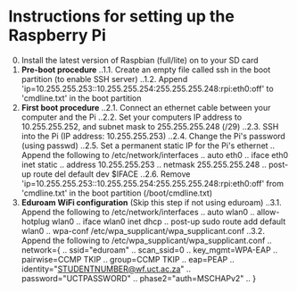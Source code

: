 # Instructions for setting up the Raspberry Pi
0. Install the latest version of Raspbian (full/lite) on to your SD card
1. **Pre-boot procedure**
..1.1. Create an empty file called ssh in the boot partition (to enable SSH server)
..1.2. Append 'ip=10.255.255.253::10.255.255.254:255.255.255.248:rpi:eth0:off' to 'cmdline.txt' in the boot partition
2. **First boot procedure**
..2.1. Connect an ethernet cable between your computer and the Pi
..2.2. Set your computers IP address to 10.255.255.252, and subnet mask to 255.255.255.248 (/29)
..2.3. SSH into the Pi (IP address: 10.255.255.253)
..2.4. Change the Pi's password (using passwd)
..2.5. Set a permanent static IP for the Pi's ethernet
.. Append the following to /etc/network/interfaces
.. auto eth0
.. iface eth0 inet static
..     address 10.255.255.253
..     netmask 255.255.255.248
..     post-up route del default dev $IFACE
..2.6. Remove 'ip=10.255.255.253::10.255.255.254:255.255.255.248:rpi:eth0:off' from 'cmdline.txt' in the boot partition (/boot/cmdline.txt)
3. **Eduroam WiFi configuration** (Skip this step if not using eduroam)
..3.1. Append the following to /etc/network/interfaces
.. auto wlan0
.. allow-hotplug wlan0
.. iface wlan0 inet dhcp
..     post-up sudo route add default wlan0
.. wpa-conf /etc/wpa_supplicant/wpa_supplicant.conf
..3.2. Append the following to /etc/wpa_supplicant/wpa_supplicant.conf
.. network={
..     ssid="eduroam"
..     scan_ssid=0
..     key_mgmt=WPA-EAP
..     pairwise=CCMP TKIP
..     group=CCMP TKIP
..     eap=PEAP
..     identity="STUDENTNUMBER@wf.uct.ac.za"
..     password="UCTPASSWORD"
..     phase2="auth=MSCHAPv2"
.. }

